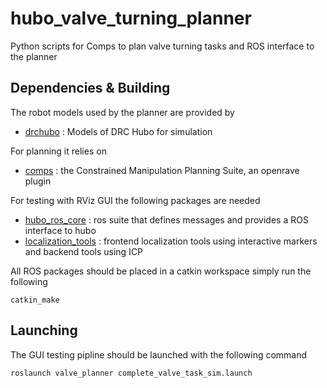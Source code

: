 hubo_valve_turning_planner
==========================

Python scripts for Comps to plan valve turning tasks and ROS interface to the planner

## Dependencies & Building

The robot models used by the planner are provided by

 * [drchubo](https://github.com/daslrobotics/drchubo) : Models of DRC Hubo for simulation

For planning it relies on
  
 * [comps](http://sourceforge.net/projects/comps) : the Constrained Manipulation Planning Suite, an openrave plugin

For testing with RViz GUI the following packages are needed
    
 * [hubo_ros_core](https://github.com/WPI-ARC/hubo_ros_core) : ros suite that defines messages and provides a ROS interface to hubo
 * [localization_tools](https://github.com/WPI-ARC/localization_tools) : frontend localization tools using interactive markers and backend tools using ICP

All ROS packages should be placed in a catkin workspace simply run the following
    
    catkin_make

## Launching

The GUI testing pipline should be launched with the following command

    roslaunch valve_planner complete_valve_task_sim.launch

